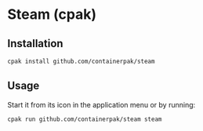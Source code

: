 # Steam (cpak)

## Installation

```bash
cpak install github.com/containerpak/steam
```

## Usage

Start it from its icon in the application menu or by running:

```bash
cpak run github.com/containerpak/steam steam
```


